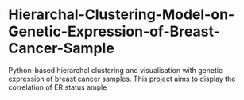 # Hierarchal-Clustering-Model-on-Genetic-Expression-of-Breast-Cancer-Sample
Python-based hierarchal clustering and visualisation with genetic expression of breast cancer samples. This project aims to display the correlation of ER status ample 
